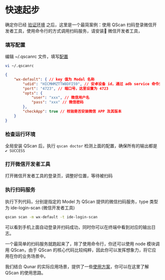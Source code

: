 # 快速起步

确定你已经 [验证环境](./index.html#验证环境) 之后，这里是一个最简案例：使用 QScan 扫码登录微信开发者工具，使用命令行的方式调用扫码服务，请安装 微信开发者工具，

### 填写配置
编辑 ~/.qscanrc 文件，填写[配置](../documents/course.html#配置)
``` bash
vi ~/.qscanrc
```
``` json
{
    "wx-default": { // key 值为 Modal 名称
        "udid": "HICMHMZTTW8DFI59", // 安卓设备 id，通过 adb service 命令查看
        "port": "4723", // 端口号，这里设置为 4723
        "opts": {
            "user": "xxx", // 微信用户名
            "pass": "xxx" // 微信密码
        },
        "checkApp": true // 校验是否安装微信 APP 及其版本 
    }
}
```

### 检查运行环境

全局安装 QScan 后，执行 ``` qscan doctor ``` 检测上面的配置，确保所有的输出都是 ```✔ SUCCESS```

### 打开微信开发者工具

打开微信开发者工具的登录页，调整好位置，等待被扫码


### 执行扫码服务

执行下列代码，分别是指定的 Model 为 QScan 提供的微信扫码服务，type 类型为 ide-login-scan (微信开发者工具)

``` bash
qscan scan -m wx-default -t ide-login-scan
```

可以看到手机上面自动登录并扫码成功，同时你可以在终端中看到对应的输出日志。

一个最简单的扫码服务就跑起来了，除了使用命令行，你还可以使用 node 模块调用 QScan，由于 QScan 的核心代码比较纯粹，因此你可以发挥想象力，将它应用在你的业务场景中。

我们结合 Qunar 的实际应用场景，提供了一些[使用方案](./scheme.html)，你可以在这里了解 QScan 的使用思路。